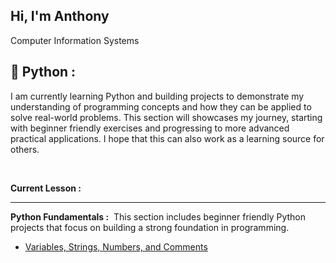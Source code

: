 ## Hi, I'm Anthony 
Computer Information Systems

<h2>🐍 Python :</h2> 
I am currently learning Python and building projects to demonstrate my understanding of programming concepts and how they can be applied to solve real-world problems. This section will showcases my journey, starting with beginner friendly exercises and progressing to more advanced practical applications. I hope that this can also work as a learning source for others.

&nbsp;

<b> Current Lesson :</b>

---

<b> Python Fundamentals :</b>
&nbsp;This section includes beginner friendly Python projects that focus on building a strong foundation in programming.
- [Variables, Strings, Numbers, and Comments](https://github.com/Deleon-Anthony/python-variables)

<!--
**Deleon-Anthony/Deleon-Anthony** is a ✨ _special_ ✨ repository because its `README.md` (this file) appears on your GitHub profile.

Here are some ideas to get you started:

- 🔭 I’m currently working on ...
- 🌱 I’m currently learning ...
- 👯 I’m looking to collaborate on ...
- 🤔 I’m looking for help with ...
- 💬 Ask me about ...
- 📫 How to reach me: ...
- 😄 Pronouns: ...
- ⚡ Fun fact: ...
-->
